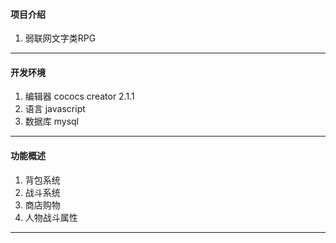 
#### 项目介绍

1. 弱联网文字类RPG
***

#### 开发环境

1. 编辑器 cococs creator 2.1.1
2. 语言 javascript
3. 数据库 mysql
***

#### 功能概述

1. 背包系统
2. 战斗系统
3. 商店购物
4. 人物战斗属性
***